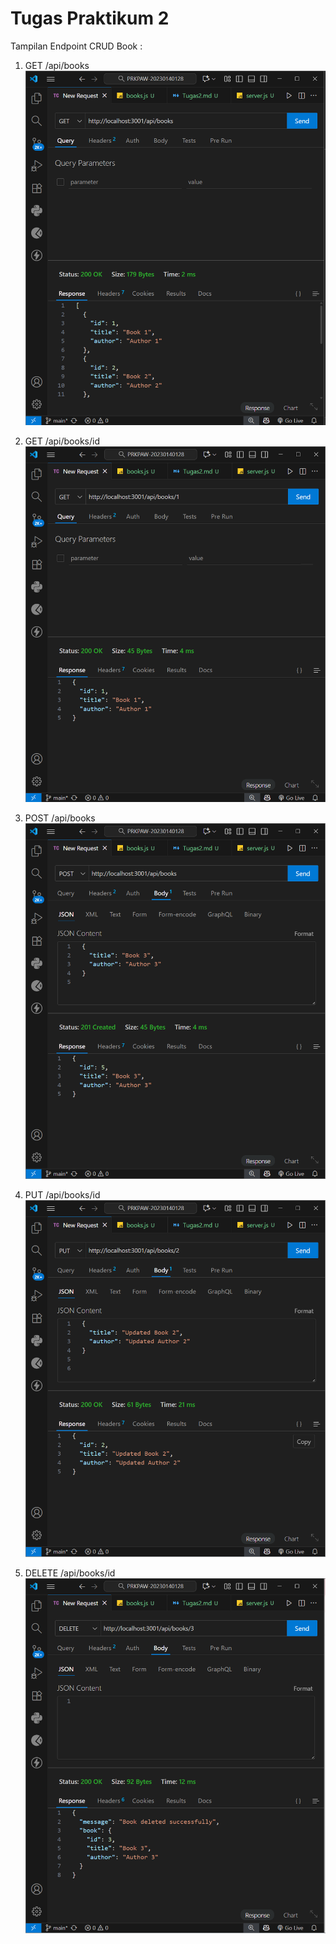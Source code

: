 # Tugas Praktikum 2
Tampilan Endpoint CRUD Book :

1. GET /api/books  
![GET Books](../Screenshots/GET_api_books.png)

2. GET /api/books/id  
![GET Books by ID](../Screenshots/GET_api_books_id.png)

3. POST /api/books  
![POST Books](../Screenshots/POST_api_books.png)

4. PUT /api/books/id  
![PUT Books](../Screenshots/PUT_api_books.png)

5. DELETE /api/books/id  
![DELETE Books](../Screenshots/DELETE_api_books.png)
